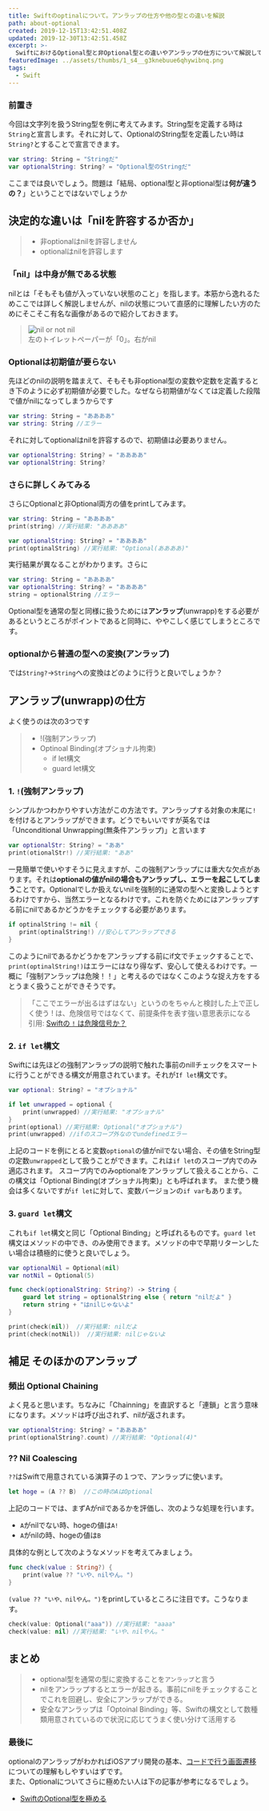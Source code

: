 ```yaml
---
title: Swiftのoptinalについて。アンラップの仕方や他の型との違いを解説
path: about-optional
created: 2019-12-15T13:42:51.408Z
updated: 2019-12-30T13:42:51.458Z
excerpt: >-
  SwiftにおけるOptional型と非Optional型との違いやアンラップの仕方について解説しているよ。Optionalはアプリ開発においても使うことになるから是非抑えて欲しいよ
featuredImage: ../assets/thumbs/1_s4__g3knebuue6qhywibnq.png
tags:
  - Swift
---
```

### 前置き

今回は文字列を扱うString型を例に考えてみます。String型を定義する時は`String`と宣言します。それに対して、OptionalのString型を定義したい時は`String?`とすることで宣言できます。

```swift
var string: String = "Stringだ"
var optionalString: String? = "Optional型のStringだ"
```

ここまでは良いでしょう。問題は「結局、optional型と非optional型は**何が違うの？**」ということではないでしょうか

## 決定的な違いは「nilを許容するか否か」

> * 非optionalはnilを許容しません
> * optionalはnilを許容します

### 「nil」は中身が無である状態

nilとは「そもそも値が入っていない状態のこと」を指します。本筋から逸れるためここでは詳しく解説しませんが、nilの状態について直感的に理解したい方のためにそこそこ有名な画像があるので紹介しておきます。

> ![nil or not nil](https://image.itmedia.co.jp/nl/articles/1702/22/senegal_zeroandnull001.jpg)\
> 左のトイレットペーパーが「0」。右がnil

### Optionalは初期値が要らない

先ほどのnilの説明を踏まえて、そもそも非optional型の変数や定数を定義するとき下のように必ず初期値が必要でした。なぜなら初期値がなくては定義した段階で値がnilになってしまうからです

```swift
var string: String = "ああああ"
var string: String //エラー
```

それに対してoptionalはnilを許容するので、初期値は必要ありません。

```swift
var optionalString: String? = "ああああ"
var optionalString: String?
```

### さらに詳しくみてみる

さらにOptionalと非Optional両方の値をprintしてみます。

```swift
var string: String = "ああああ"
print(string) //実行結果: "ああああ"

var optionalString: String? = "ああああ"
print(optinalString) //実行結果: "Optional(ああああ)"
```

実行結果が異なることがわかります。さらに

```swift
var string: String = "ああああ"
var optionalString: String? = "ああああ"
string = optionalString //エラー
```

Optional型を通常の型と同様に扱うためには**アンラップ**(unwrapp)をする必要があるというところがポイントであると同時に、ややこしく感じてしまうところです。

### optionalから普通の型への変換(アンラップ)

では`String?`→`String`への変換はどのように行うと良いでしょうか？

## アンラップ(unwrapp)の仕方
よく使うのは次の3つです

> - !(強制アンラップ)
> - Optinoal Binding(オプショナル拘束)
>    - if let構文
>    - guard let構文

### 1.  `!`(強制アンラップ)

シンプルかつわかりやすい方法がこの方法です。アンラップする対象の末尾に`!`を付けるとアンラップができます。どうでもいいですが英名では「Unconditional Unwrapping(無条件アンラップ)」と言います

```swift
var optionalStr: String? = "ああ"
print(otionalStr!) //実行結果: "ああ"
```

一見簡単で使いやすそうに見えますが、この強制アンラップには重大な欠点があります。それは**optionalの値がnilの場合もアンラップし、エラーを起こしてしまう**ことです。Optionalでしか扱えないnilを強制的に通常の型へと変換しようとするわけですから、当然エラーとなるわけです。これを防ぐためにはアンラップする前にnilであるかどうかをチェックする必要があります。

```swift
if optinalString != nil {
   print(optinalString!) //安心してアンラップできる
}
```

このようにnilであるかどうかをアンラップする前にif文でチェックすることで、`print(optinalString!)`はエラーにはなり得なず、安心して使えるわけです。一概に「強制アンラップは危険！！」と考えるのではなくこのような捉え方をするとうまく扱うことができそうです。

> 「ここでエラーが出るはずはない」というのをちゃんと検討した上で正しく使う ! は、危険信号ではなくて、前提条件を表す強い意思表示になる\
> 引用: [Swiftの `!` は危険信号か？](https://qiita.com/hironytic/items/0ca33b2c0415cdd38aff)

### 2. `if let`構文

Swiftには先ほどの強制アンラップの説明で触れた事前のnillチェックをスマートに行うことができる構文が用意されています。それが`If let`構文です。

```swift
var optional: String? = "オプショナル"

if let unwrapped = optional {
    print(unwrapped) //実行結果: "オプショナル"
}
print(optional) //実行結果: Optional("オプショナル")
print(unwrapped) //ifのスコープ外なのでundefinedエラー
```

上記のコードを例にとると変数`optional`の値がnilでない場合、その値をString型の定数`unwrapped`として扱うことができます。これは`if let`のスコープ内でのみ適応されます。  スコープ内でのみoptionalをアンラップして扱えることから、この構文は「Optional Binding(オプショナル拘束)」とも呼ばれます。 また使う機会は多くないですが`if let`に対して、変数バージョンの`if var`もあります。

### 3. `guard let`構文

これも`if let`構文と同じ「Optional Binding」と呼ばれるものです。`guard let`構文はメソッドの中でき、のみ使用できます。メソッドの中で早期リターンしたい場合は積極的に使うと良いでしょう。

```swift
var optionalNil = Optional(nil)
var notNil = Optional(5)

func check(optionalString: String?) -> String {
    guard let string = optionalString else { return "nilだよ" }
    return string + "はnilじゃないよ"
}
```

```swift
print(check(nil))  //実行結果: nilだよ
print(check(notNil))  //実行結果: nilじゃないよ
```

## 補足 そのほかのアンラップ

### 頻出 Optional Chaining

よく見ると思います。ちなみに「Chainning」を直訳すると「連鎖」と言う意味になります。メソッドは呼び出されず、nilが返されます。

```swift
var optionalString: String? = "ああああ"
print(optionalString?.count) //実行結果: "Optional(4)"
```

### ?? Nil Coalescing

`??`はSwiftで用意されている演算子の１つで、アンラップに使います。

```swift
let hoge = (A ?? B)  //この時のAはOptional
```

上記のコードでは、まずAがnilであるかを評価し、次のような処理を行います。

* `A`がnilでない時、hogeの値は`A!`
* `A`がnilの時、hogeの値は`B`

具体的な例として次のようなメソッドを考えてみましょう。

```swift
func check(value : String?) {
    print(value ?? "いや、nilやん。")
}
```

`(value ?? "いや、nilやん。")`をprintしているところに注目です。こうなります。

```swift
check(value: Optional("aaa")) //実行結果: "aaaa"
check(value: nil) //実行結果: "いや、nilやん。"
```

## まとめ

> * optional型を通常の型に変換することを`アンラップ`と言う
> * nilをアンラップするとエラーが起きる。事前にnilをチェックすることでこれを回避し、安全にアンラップができる。
> * 安全なアンラップは「Optoinal Binding」等、Swiftの構文として数種類用意されているので状況に応じてうまく使い分けて活用する

### 最後に

optionalのアンラップがわかればiOSアプリ開発の基本、[コードで行う画面遷移](#)についての理解もしやすいはずです。\
また、Optionalについてさらに極めたい人は下の記事が参考になるでしょう。

* [SwiftのOptional型を極める](https://qiita.com/koher/items/c6f446bad54442a28bf4)

